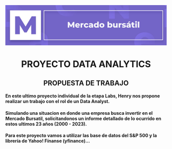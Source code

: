 <p align=center><img src=./src/mercado-bursatil.jpg><p>
<h1 align=center>PROYECTO DATA ANALYTICS</h1>

<h2 align=center>PROPUESTA DE TRABAJO</h2>

#### En este ultimo proyecto individual de la etapa Labs, Henry nos propone realizar un trabajo con el rol de un Data Analyst. <br>
#### Simulando una situacion en donde una empresa busca  invertir en el Mercado Bursatil, solicitandonos un informe detallado de lo ocurrido en estos ultimos 23 años (2000 - 2023). <br>
#### Para este proyecto vamos a utilizar las base de datos del S&P 500 y  la librería de Yahoo! Fínanse (yfinance)... 
